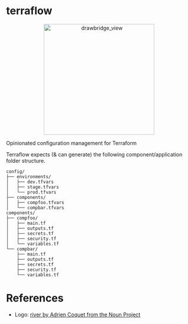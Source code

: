 # terraflow

<p align="center">
  <a href="https://github.com/AnalogJ/terraflow">
  <img width="300" alt="drawbridge_view" src="https://rawgit.com/AnalogJ/terraflow/master/docs/logo.png">
  </a>
</p>

Opinionated configuration management for Terraform

Terraflow expects (& can generate) the following component/application folder structure.

```
config/
├── environments/
│   ├── dev.tfvars
│   ├── stage.tfvars
│   └── prod.tfvars
├── components/
│   ├── compfoo.tfvars
│   └── compbar.tfvars
components/
├── compfoo/
│   ├── main.tf
│   ├── outputs.tf
│   ├── secrets.tf
│   ├── security.tf
│   └── variables.tf
└── compbar/
    ├── main.tf
    ├── outputs.tf
    ├── secrets.tf
    ├── security.tf
    └── variables.tf
```

# References
- Logo: [river by Adrien Coquet from the Noun Project](https://thenounproject.com/search/?q=river&i=2419961)
